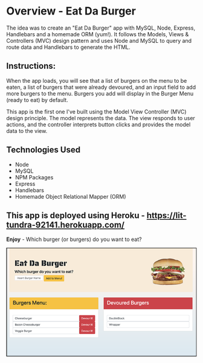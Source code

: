 # Overview - Eat Da Burger 

The idea was to create an "Eat Da Burger" app with MySQL, Node, Express, Handlebars and a homemade ORM (yum!). It follows the Models, Views & Controllers (MVC) design pattern and uses Node and MySQL to query and route data and Handlebars to generate the HTML.

## Instructions:

When the app loads, you will see that a list of burgers on the menu to be eaten, a list of burgers that were already devoured, and an input field to add more burgers to the menu. Burgers you add will display in the Burger Menu (ready to eat) by default.

This app is the first one I've built using the Model View Controller (MVC) design principle. The model represents the data. The view responds to user actions, and the controller interprets button clicks and provides the model data to the view.

## Technologies Used
- Node
- MySQL
- NPM Packages
- Express
- Handlebars
- Homemade Object Relational Mapper (ORM)

## This app is deployed using Heroku - https://lit-tundra-92141.herokuapp.com/

**Enjoy** - Which burger (or burgers) do you want to eat? 

![Eat Da Burger](public/assets/img/burger-app.png)

